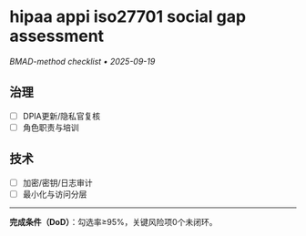 # hipaa appi iso27701 social gap assessment

_BMAD-method checklist • 2025-09-19_

## 治理

- [ ] DPIA更新/隐私官复核
- [ ] 角色职责与培训

## 技术

- [ ] 加密/密钥/日志审计
- [ ] 最小化与访问分层

---

**完成条件（DoD）**：勾选率≥95%，关键风险项0个未闭环。
